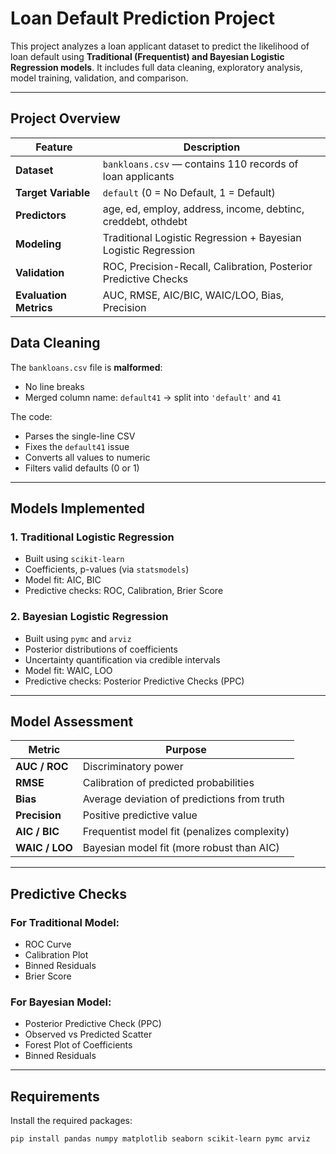 # Loan Default Prediction Project

This project analyzes a loan applicant dataset to predict the likelihood of loan default using **Traditional (Frequentist) and Bayesian Logistic Regression models**. It includes full data cleaning, exploratory analysis, model training, validation, and comparison.

---

##  Project Overview

| Feature | Description |
|--------|-------------|
| **Dataset** | `bankloans.csv` — contains 110 records of loan applicants |
| **Target Variable** | `default` (0 = No Default, 1 = Default) |
| **Predictors** | age, ed, employ, address, income, debtinc, creddebt, othdebt |
| **Modeling** | Traditional Logistic Regression + Bayesian Logistic Regression |
| **Validation** | ROC, Precision-Recall, Calibration, Posterior Predictive Checks |
| **Evaluation Metrics** | AUC, RMSE, AIC/BIC, WAIC/LOO, Bias, Precision |


##  Data Cleaning

The `bankloans.csv` file is **malformed**:
- No line breaks
- Merged column name: `default41` → split into `'default'` and `41`

 The code:
- Parses the single-line CSV
- Fixes the `default41` issue
- Converts all values to numeric
- Filters valid defaults (0 or 1)

---

##  Models Implemented

### 1. **Traditional Logistic Regression**
- Built using `scikit-learn`
- Coefficients, p-values (via `statsmodels`)
- Model fit: AIC, BIC
- Predictive checks: ROC, Calibration, Brier Score

### 2. **Bayesian Logistic Regression**
- Built using `pymc` and `arviz`
- Posterior distributions of coefficients
- Uncertainty quantification via credible intervals
- Model fit: WAIC, LOO
- Predictive checks: Posterior Predictive Checks (PPC)

---

##  Model Assessment

| Metric | Purpose |
|-------|--------|
| **AUC / ROC** | Discriminatory power |
| **RMSE** | Calibration of predicted probabilities |
| **Bias** | Average deviation of predictions from truth |
| **Precision** | Positive predictive value |
| **AIC / BIC** | Frequentist model fit (penalizes complexity) |
| **WAIC / LOO** | Bayesian model fit (more robust than AIC) |

---

##  Predictive Checks

### For Traditional Model:
-  ROC Curve
-  Calibration Plot
-  Binned Residuals
-  Brier Score

### For Bayesian Model:
-  Posterior Predictive Check (PPC)
-  Observed vs Predicted Scatter
-  Forest Plot of Coefficients
-  Binned Residuals

---

## Requirements

Install the required packages:

```bash
pip install pandas numpy matplotlib seaborn scikit-learn pymc arviz